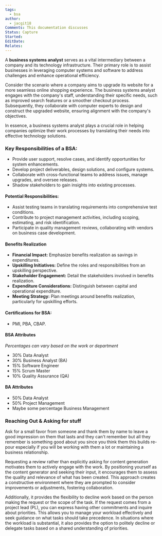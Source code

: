 ```yaml
---
tags:
  - bsa
author:
  - jacgit18
Comments: This documentation discusses
Status: Capture
Started: 
EditDate: 
Relates:
---
```


A **business systems analyst** serves as a vital intermediary between a company and its technology infrastructure. Their primary role is to assist businesses in leveraging computer systems and software to address challenges and enhance operational efficiency.

Consider the scenario where a company aims to upgrade its website for a more seamless online shopping experience. The business systems analyst engages with the company's staff, understanding their specific needs, such as improved search features or a smoother checkout process. Subsequently, they collaborate with computer experts to design and construct the upgraded website, ensuring alignment with the company's objectives.

In essence, a business systems analyst plays a crucial role in helping companies optimize their work processes by translating their needs into effective technology solutions.

### **Key Responsibilities of a BSA:**
- Provide user support, resolve cases, and identify opportunities for system enhancements.
- Develop project deliverables, design solutions, and configure systems.
- Collaborate with cross-functional teams to address issues, manage upgrades, and oversee releases.
- Shadow stakeholders to gain insights into existing processes.

#### **Potential Responsibilities:**
- Assist testing teams in translating requirements into comprehensive test conditions.
- Contribute to project management activities, including scoping, estimating, and risk identification.
- Participate in quality management reviews, collaborating with vendors on business case development.
#### Benefits Realization

- **Financial Impact:** Emphasize benefits realization as savings in expenditures.
- **Upskilling Initiatives:** Define the roles and responsibilities from an upskilling perspective.
- **Stakeholder Engagement:** Detail the stakeholders involved in benefits realization.
- **Expenditure Considerations:** Distinguish between capital and operational expenditure.
- **Meeting Strategy:** Plan meetings around benefits realization, particularly for upskilling efforts.
#### **Certifications for BSA:**
- PMI, PBA, CBAP.

#### **BSA Attributes**
*Percentages can vary based on the work or department*
- 30% Data Analyst
- 30% Business Analyst (BA)
- 15% Software Engineer
- 15% Scrum Master
- 10% Quality Assurance (QA)

#### **BA Attributes**
- 50% Data Analyst
- 50% Project Management
- Maybe some percentage Business Management

### Reaching Out & Asking for stuff 

Ask for a small favor from someone and thank them by name to leave a good impression on them that lasts and they can't remember but all they remember is something good about you since you think them this builds re-pour especially if you will be working with them a lot or maintaining a business relationship.

Requesting a review rather than explicitly asking for content generation motivates them to actively engage with the work. By positioning yourself as the content generator and seeking their input, it encourages them to assess the quality and relevance of what has been created. This approach creates a constructive environment where they are prompted to consider improvements or adjustments, fostering collaboration.

Additionally, it provides the flexibility to decline work based on the person making the request or the scope of the task. If the request comes from a project lead (PL), you can express having other commitments and inquire about priorities. This allows you to manage your workload effectively and seek guidance on what tasks should take precedence. In situations where the workload is substantial, it also provides the option to politely decline or delegate tasks based on a shared understanding of priorities.